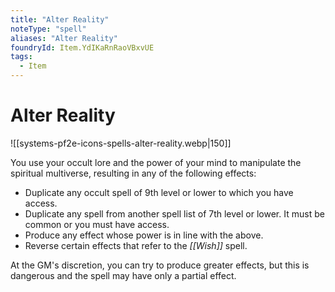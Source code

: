 ```yaml
---
title: "Alter Reality"
noteType: "spell"
aliases: "Alter Reality"
foundryId: Item.YdIKaRnRaoVBxvUE
tags:
  - Item
---
```


# Alter Reality
![[systems-pf2e-icons-spells-alter-reality.webp|150]]

You use your occult lore and the power of your mind to manipulate the spiritual multiverse, resulting in any of the following effects:

*   Duplicate any occult spell of 9th level or lower to which you have access.
*   Duplicate any spell from another spell list of 7th level or lower. It must be common or you must have access.
*   Produce any effect whose power is in line with the above.
*   Reverse certain effects that refer to the _[[Wish]]_ spell.

At the GM's discretion, you can try to produce greater effects, but this is dangerous and the spell may have only a partial effect.

